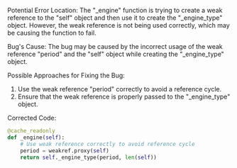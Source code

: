 Potential Error Location:
The "_engine" function is trying to create a weak reference to the "self" object and then use it to create the "_engine_type" object. However, the weak reference is not being used correctly, which may be causing the function to fail.

Bug's Cause:
The bug may be caused by the incorrect usage of the weak reference "period" and the "self" object while creating the "_engine_type" object.

Possible Approaches for Fixing the Bug:
1. Use the weak reference "period" correctly to avoid a reference cycle.
2. Ensure that the weak reference is properly passed to the "_engine_type" object.

Corrected Code:
```python
@cache_readonly
def _engine(self):
    # Use weak reference correctly to avoid reference cycle
    period = weakref.proxy(self)
    return self._engine_type(period, len(self))
```
